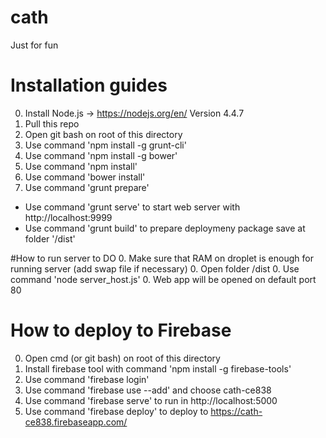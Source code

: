 # cath
Just for fun

# Installation guides
0. Install Node.js -> https://nodejs.org/en/ Version 4.4.7
0. Pull this repo
0. Open git bash on root of this directory
0. Use command 'npm install -g grunt-cli'
0. Use command 'npm install -g bower'
0. Use command 'npm install'
0. Use command 'bower install'
0. Use command 'grunt prepare'

* Use command 'grunt serve' to start web server with http://localhost:9999
* Use command 'grunt build' to prepare deploymeny package save at folder '/dist'

#How to run server to DO
0. Make sure that RAM on droplet is enough for running server (add swap file if necessary)
0. Open folder /dist
0. Use command 'node server_host.js'
0. Web app will be opened on default port 80

# How to deploy to Firebase
0. Open cmd (or git bash) on root of this directory
0. Install firebase tool with command 'npm install -g firebase-tools'
0. Use command 'firebase login'
0. Use command 'firebase use --add' and choose cath-ce838
0. Use command 'firebase serve' to run in http://localhost:5000
0. Use command 'firebase deploy' to deploy to https://cath-ce838.firebaseapp.com/
